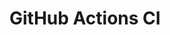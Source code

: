 # GitHub Actions CI


















































































































































































































































































































































































































































































































